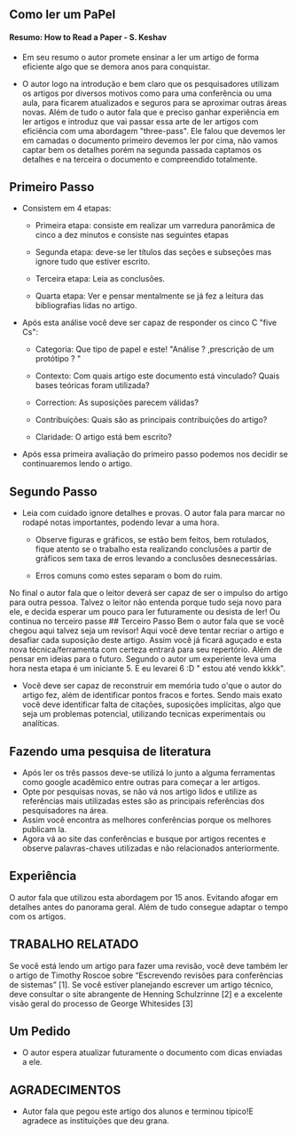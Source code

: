 
## Como ler um PaPel

#### Resumo: How to Read a Paper - S. Keshav

* Em seu resumo o autor promete ensinar a ler um artigo de forma eficiente algo que se demora anos para conquistar.

* O autor logo na introdução e bem claro que os pesquisadores utilizam os artigos por diversos motivos como para uma conferência ou uma aula, para ficarem atualizados e seguros para se aproximar outras áreas novas. Além de tudo o autor fala que e preciso ganhar experiência em ler artigos e introduz que vai passar essa arte de ler artigos com eficiência com uma abordagem "three-pass". Ele falou que devemos ler em camadas o documento primeiro devemos ler por cima, não vamos captar bem os detalhes porém na segunda passada captamos os detalhes e na terceira o documento e compreendido totalmente.

 ## Primeiro Passo
  * Consistem em 4 etapas:
     * Primeira etapa: consiste em realizar um varredura panorâmica de cinco a dez minutos e consiste nas seguintes etapas
  
     * Segunda etapa: deve-se ler títulos das seções e subseções mas ignore tudo que estiver escrito.

     * Terceira etapa: Leia as conclusões.

     * Quarta etapa: Ver e pensar mentalmente se já fez a leitura das bibliografias lidas no artigo.


   * Após esta análise você deve ser capaz de responder os cinco C "five Cs":

     * Categoria: Que tipo de papel e este! "Análise ? ,prescrição de um protótipo ? "
    
     * Contexto: Com quais artigo este documento está vinculado? Quais bases teóricas foram utilizada?

     * Correction: As suposições parecem válidas?

     * Contribuições: Quais são as principais contribuições do artigo?

     * Claridade: O artigo está bem escrito?

   * Após essa primeira avaliação do primeiro passo podemos nos decidir se continuaremos lendo o artigo.
   
   ## Segundo Passo
   * Leia com cuidado ignore detalhes e provas. O autor fala para marcar no rodapé notas importantes, podendo levar a uma hora.
     * Observe figuras e gráficos, se estão bem feitos, bem rotulados, fique atento se o trabalho esta realizando conclusões a partir de gráficos sem taxa de erros levando a conclusões desnecessárias.

     * Erros comuns como estes separam o bom do ruim.
 
   No final o autor fala que o leitor deverá ser capaz de ser o impulso do artigo para outra pessoa. Talvez o leitor não entenda porque tudo seja novo para ele, e decida esperar um pouco para ler futuramente ou desista de ler! Ou continua no terceiro passe
    ## Terceiro Passo
   Bem o autor fala que se você chegou aqui talvez seja um revisor! Aqui você deve tentar recriar o artigo e desafiar cada suposição deste artigo. Assim você já ficará aguçado e esta nova técnica/ferramenta com certeza entrará para seu repertório. Além de pensar em ideias para o futuro. Segundo o autor um experiente leva uma hora nesta etapa é um iniciante 5. E eu levarei 6 :D " estou até vendo kkkk".
   * Você deve ser capaz de reconstruir em memória tudo o'que o autor do artigo fez, além de identificar pontos fracos e fortes. Sendo mais exato você deve identificar falta de citações, suposições implícitas, algo que seja um problemas potencial, utilizando tecnicas experimentais ou analíticas.

   ## Fazendo uma pesquisa de literatura
   * Após ler os três passos deve-se utilizá lo junto a alguma ferramentas como google acadêmico entre outras para começar a ler artigos.
   * Opte por pesquisas novas, se não vá nos artigo lidos e utilize as referências mais utilizadas estes são as principais referências dos pesquisadores na área.
   * Assim você encontra as melhores conferências porque os melhores publicam la.
   * Agora vá ao site das conferências e busque por artigos recentes e observe palavras-chaves utilizadas e não relacionados anteriormente.

   ## Experiência
   O autor fala que utilizou esta abordagem por 15 anos. Evitando afogar em detalhes antes do panorama geral. Além de tudo consegue adaptar o tempo com os artigos.

   ## TRABALHO RELATADO
   Se você está lendo um artigo para fazer uma revisão, você deve também ler o artigo de Timothy Roscoe sobre “Escrevendo revisões para conferências de sistemas” [1]. Se você estiver planejando escrever um artigo técnico, deve consultar o site abrangente de Henning Schulzrinne [2] e a excelente visão geral do processo de George Whitesides [3]

   ## Um Pedido
   * O autor espera atualizar futuramente o documento com dicas enviadas a ele.

   ## AGRADECIMENTOS
   * Autor fala que pegou este artigo dos alunos e terminou típico!E agradece as instituições que deu grana.




